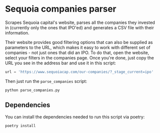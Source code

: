 # Sequoia companies parser

Scrapes Sequoia capital's website, parses all the companies they invested in (currently only the ones that IPO'ed) and generates a CSV file with their information.

Their website provides good filtering options that can also be supplied as parameters to the URL, which makes it easy to work with different set of companies - not just ones that did an IPO. To do that, open the website, select your filters in the companies page. Once you're done, just copy the URL you see in the address bar and use it in this script:

```python
url = 'https://www.sequoiacap.com/our-companies/?_stage_current=ipo'
```

Then just run the `parse_companies` script:

```commandline
python parse_companies.py
```

## Dependencies

You can install the dependencies needed to run this script via poetry:

```commandline
poetry install
```
